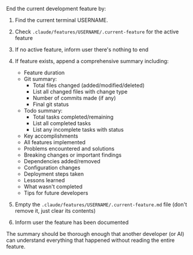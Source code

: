 End the current development feature by:

1. Find the current terminal USERNAME.
2. Check `.claude/features/USERNAME/.current-feature` for the active feature
3. If no active feature, inform user there's nothing to end
4. If feature exists, append a comprehensive summary including:
   - Feature duration
   - Git summary:
     * Total files changed (added/modified/deleted)
     * List all changed files with change type
     * Number of commits made (if any)
     * Final git status
   - Todo summary:
     * Total tasks completed/remaining
     * List all completed tasks
     * List any incomplete tasks with status
   - Key accomplishments
   - All features implemented
   - Problems encountered and solutions
   - Breaking changes or important findings
   - Dependencies added/removed
   - Configuration changes
   - Deployment steps taken
   - Lessons learned
   - What wasn't completed
   - Tips for future developers

5. Empty the `.claude/features/USERNAME/.current-feature.md` file (don't remove it, just clear its contents)
6. Inform user the feature has been documented

The summary should be thorough enough that another developer (or AI) can understand everything that happened without reading the entire feature.
